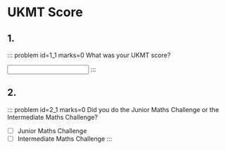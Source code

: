 # UKMT Score


## 1.	
::: problem id=1_1 marks=0
What was your UKMT score?

<input type="number" solution="000"/>  
:::  


## 2.
::: problem id=2_1 marks=0
Did you do the Junior Maths Challenge or the Intermediate Maths Challenge?

* [ ] Junior Maths Challenge
* [ ] Intermediate Maths Challenge
:::  